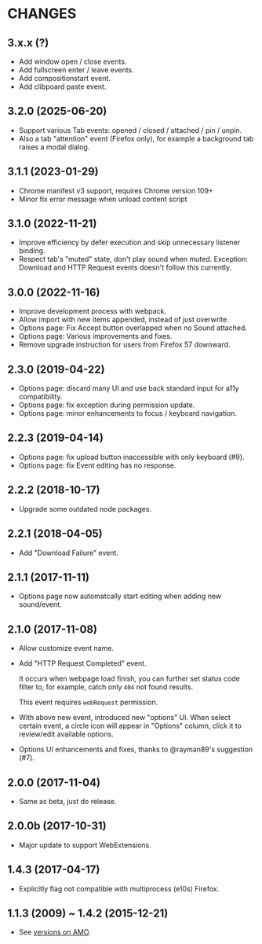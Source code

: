 CHANGES
=======

## 3.x.x (?)

* Add window open / close events.
* Add fullscreen enter / leave events.
* Add compositionstart event.
* Add clibpoard paste event.

## 3.2.0 (2025-06-20)

* Support various Tab events: opened / closed / attached / pin / unpin.
* Also a tab "attention" event (Firefox only), for example a background tab raises a modal dialog.

## 3.1.1 (2023-01-29)

* Chrome manifest v3 support, requires Chrome version 109+
* Minor fix error message when unload content script

## 3.1.0 (2022-11-21)

* Improve efficiency by defer execution and skip unnecessary listener binding.
* Respect tab's "muted" state, don't play sound when muted. Exception: Download and HTTP Request events doesn't follow this currently.

## 3.0.0 (2022-11-16)

* Improve development process with webpack.
* Allow import with new items appended, instead of just overwrite.
* Options page: Fix Accept button overlapped when no Sound attached.
* Options page: Various improvements and fixes.
* Remove upgrade instruction for users from Firefox 57 downward.

## 2.3.0 (2019-04-22)

* Options page: discard many UI and use back standard input for a11y compatibility.
* Options page: fix exception during permission update.
* Options page: minor enhancements to focus / keyboard navigation.

## 2.2.3 (2019-04-14)

* Options page: fix upload button inaccessible with only keyboard (#9).
* Options page: fix Event editing has no response.

## 2.2.2 (2018-10-17)

* Upgrade some outdated node packages.

## 2.2.1 (2018-04-05)

* Add "Download Failure" event.

## 2.1.1 (2017-11-11)

* Options page now automatcally start editing when adding new sound/event.

## 2.1.0 (2017-11-08)

* Allow customize event name.

* Add "HTTP Request Completed" event.

  It occurs when webpage load finish, you can further set status code filter to,
  for example, catch only `404` not found results.

  This event requires `webRequest` permission.

* With above new event, introduced new "options" UI.
  When select certain event, a circle icon will appear in "Options" column,
  click it to review/edit available options.

* Options UI enhancements and fixes, thanks to @rayman89's suggestion (#7).

## 2.0.0 (2017-11-04)

* Same as beta, just do release.

## 2.0.0b (2017-10-31)

* Major update to support WebExtensions.

## 1.4.3 (2017-04-17)

* Explicitly flag not compatible with multiprocess (e10s) Firefox.

## 1.1.3 (2009) ~ 1.4.2 (2015-12-21)

* See [versions on AMO][].


[versions on AMO]: https://addons.mozilla.org/firefox/addon/noise/versions/
